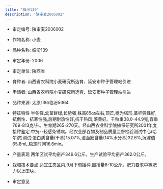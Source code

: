 ```yaml
---
title: "临汾139"
description: "陕审麦2006002"
---
```

* 审定编号:  陕审麦2006002

*  作物名称:  小麦

*  品种名称:  临汾139

*  审定年份:  2006

*  审定单位:  陕西省

* 育种者:  山西省农科院小麦研究所选育、延安市种子管理站引进

*  申请者:  山西省农科院小麦研究所选育、延安市种子管理站引进

*  品种来源:  太原136/临汾5064

*  特征特性
半冬性,幼苗鲜绿,长势强,株高85㎝左右,顶芒,穗为塔形,茎杆弹性好,抗倒性、抗寒性强,后期耐热性好,抗干热风,落黄好。千粒重38.0-44.9克,容重769-813克/升。生育期265-270天。经山西农业科学院植保研究所2001年度接种鉴定:中抗--轻感条锈病。经农业部谷物及制品质量监督检验测试中心(哈尔滨)测试:蛋白质含量(干基)15.07%,湿面筋含量(14%水分基)32.6%,沉淀值65.8mL,稳定时间16.6min。

*  产量表现
两年区试平均亩产349.6公斤。生产试验平均亩产362.0公斤。

*  栽培技术要点
适宜生态区内,9月下旬播种,亩播量8-10公斤。肥力要求中等肥力以上田块。

*  审定意见

